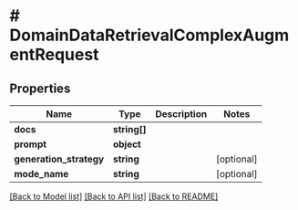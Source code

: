 # # DomainDataRetrievalComplexAugmentRequest

## Properties

Name | Type | Description | Notes
------------ | ------------- | ------------- | -------------
**docs** | **string[]** |  |
**prompt** | **object** |  |
**generation_strategy** | **string** |  | [optional]
**mode_name** | **string** |  | [optional]

[[Back to Model list]](../../README.md#models) [[Back to API list]](../../README.md#endpoints) [[Back to README]](../../README.md)
